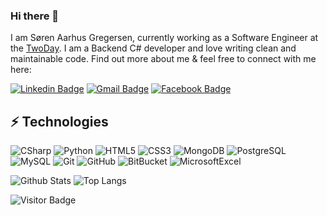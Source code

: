 ### Hi there 👋

I am Søren Aarhus Gregersen, currently working as a Software Engineer at the [TwoDay](https://www.twoday.dk/). I am a Backend C# developer and love writing clean and maintainable code. Find out more about me & feel free to connect with me here:

[![Linkedin Badge](https://img.shields.io/badge/-SørenAarhusGregersen-blue?style=flat-square&logo=Linkedin&logoColor=white&link=https://www.linkedin.com/in/sorenaarhusgregersen/)](https://www.linkedin.com/in/sorenaarhusgregersen/)
[![Gmail Badge](https://img.shields.io/badge/-grgrsn97@gmail.com-c14438?style=flat-square&logo=Gmail&logoColor=white&link=mailto:grgrsn97@gmail.com)](mailto:grgrsn97@gmail.com)
[![Facebook Badge](https://img.shields.io/badge/Gregersen97-1877F2?style=flat-square&logo=facebook&logoColor=white&link=https://www.facebook.com/Gregersen97/)](https://www.facebook.com/Gregersen97/)


## ⚡ Technologies

![CSharp]([https://img.shields.io/badge/C%23-239120?style=for-the-badge&logo=c-sharp&logoColor=white](https://img.shields.io/badge/C%23-239120?style=for-the-badge&logo=c-sharp&logoColor=white))
![Python](https://img.shields.io/badge/-Python-black?style=flat-square&logo=Python)
![HTML5](https://img.shields.io/badge/-HTML5-E34F26?style=flat-square&logo=html5&logoColor=white)
![CSS3](https://img.shields.io/badge/-CSS3-1572B6?style=flat-square&logo=css3)
![MongoDB](https://img.shields.io/badge/-MongoDB-black?style=flat-square&logo=mongodb)
![PostgreSQL](https://img.shields.io/badge/-PostgreSQL-336791?style=flat-square&logo=postgresql)
![MySQL](https://img.shields.io/badge/-MySQL-black?style=flat-square&logo=mysql)
![Git](https://img.shields.io/badge/-Git-black?style=flat-square&logo=git)
![GitHub](https://img.shields.io/badge/-GitHub-181717?style=flat-square&logo=github)
![BitBucket](https://img.shields.io/badge/-BitBucket-darkblue?style=flat-square&logo=bitbucket)
![MicrosoftExcel](https://img.shields.io/badge/Microsoft_Excel-217346?style=for-the-badge&logo=microsoft-excel&logoColor=white)

![Github Stats](https://github-readme-stats.vercel.app/api?username=saarhus&count_private=true&show_icons=true&include_all_commits=true)
![Top Langs](https://github-readme-stats.vercel.app/api/top-langs/?username=saarhus&hide=TeX&layout=compact)

![Visitor Badge](https://visitor-badge.laobi.icu/badge?page_id=saarhus.saarhus)
